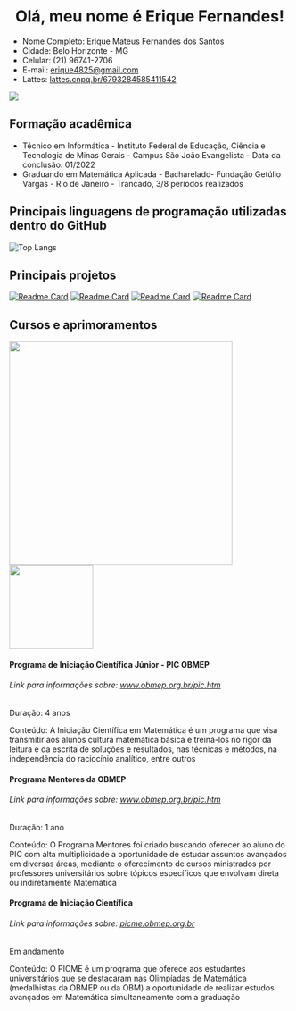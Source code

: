<h1 align = "center">Olá, meu nome é Erique Fernandes!</h1>
<div>
  <ul>
    <li>Nome Completo: Erique Mateus Fernandes dos Santos</li>
    <li>Cidade: Belo Horizonte - MG</li>
    <li>Celular: (21) 96741-2706</li>
    <li>E-mail: <a href = "mailto:erique4825@gmail.com">erique4825@gmail.com</a></li>
    <li>Lattes: <a href="http://lattes.cnpq.br/6793284585411542" target="_blanck">lattes.cnpq.br/6793284585411542</a></li>
  </ul>
  <img src = "https://img.shields.io/badge/Gmail-D14836?style=for-the-badge&logo=gmail&logoColor=white"/>
</div>
<div>
  <h2>Formação acadêmica</h2>
  <ul>
    <li>Técnico em Informática - Instituto Federal de Educação, Ciência e Tecnologia de Minas Gerais - Campus São João Evangelista - Data da conclusão: 01/2022</li>
    <li>Graduando em Matemática Aplicada - Bacharelado- Fundação Getúlio Vargas - Rio de Janeiro - Trancado, 3/8 períodos realizados </li>
  </ul>
</div>
<div>
  <h2>Principais linguagens de programação utilizadas dentro do GitHub</h2>
  
  ![Top Langs](https://github-readme-stats.vercel.app/api/top-langs/?username=EriqueFernandes&hide_progress=true&theme=radical)

  <h2>Principais projetos</h2>
  
  [![Readme Card](https://github-readme-stats.vercel.app/api/pin/?username=EriqueFernandes&repo=analisando-banda-ACDC&theme=radical)](https://github.com/EriqueFernandes/analisando-banda-ACDC)
  [![Readme Card](https://github-readme-stats.vercel.app/api/pin/?username=EriqueFernandes&repo=Final_LuckStudy&theme=radical)](https://github.com/EriqueFernandes/Final_LuckStudy)
  [![Readme Card](https://github-readme-stats.vercel.app/api/pin/?username=EriqueFernandes&repo=arvore_binaria&theme=radical)](https://github.com/EriqueFernandes/arvore_binaria)
  [![Readme Card](https://github-readme-stats.vercel.app/api/pin/?username=EriqueFernandes&repo=strife&theme=radical)](https://github.com/EriqueFernandes/strife)

  <h2>Cursos e aprimoramentos</h2>
  
  <img width="400" src = "https://files.cercomp.ufg.br/weby/up/29/o/PIC_OBMEP.jpg?1574166696" />
  <img width="150" src = "https://impa.br/wp-content/uploads/2019/06/logo-impa-home.jpg" />
  <h4>Programa de Iniciação Científica Júnior - PIC OBMEP</h4>
  <h6>Link para informações sobre: <a href = "https://www.obmep.org.br/pic.htm">www.obmep.org.br/pic.htm</a></h6>
  <p>Duração: 4 anos</p>
  <p>Conteúdo: A Iniciação Científica em Matemática é um programa que visa transmitir aos alunos cultura matemática básica e treiná-los no rigor da leitura e da escrita de soluções e resultados, nas técnicas e métodos, na independência do raciocínio analítico, entre outros</p>

  <h4>Programa Mentores da OBMEP</h4>
  <h6>Link para informações sobre: <a href = "https://www.obmep.org.br/pic.htm">www.obmep.org.br/pic.htm</a></h6>
  <p>Duração: 1 ano</p>
  <p>Conteúdo: O Programa Mentores foi criado buscando oferecer ao aluno do PIC com alta multiplicidade a oportunidade de estudar assuntos avançados em diversas áreas, mediante o oferecimento de cursos ministrados por professores universitários sobre tópicos específicos que envolvam direta ou indiretamente Matemática</p>

  <h4>Programa de Iniciação Científica</h4>
  <h6>Link para informações sobre: <a href = "https://picme.obmep.org.br/">picme.obmep.org.br</a></h6>
  <p>Em andamento</p>
  <p>Conteúdo: O PICME é um programa que oferece aos estudantes universitários que se destacaram nas Olimpíadas de Matemática (medalhistas da OBMEP ou da OBM) a oportunidade de realizar estudos avançados em Matemática simultaneamente com a graduação</p>
  
</div>
